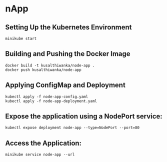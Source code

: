 # nApp

## Setting Up the Kubernetes Environment
```SHELL
minikube start
```

## Building and Pushing the Docker Image
```SHELL
docker build -t kusalthiwanka/node-app .
docker push kusalthiwanka/node-app
```

## Applying ConfigMap and Deployment
```SHELL
kubectl apply -f node-app-config.yaml
kubectl apply -f node-app-deployment.yaml
```

## Expose the application using a NodePort service:
```SHELL
kubectl expose deployment node-app --type=NodePort --port=80
```

## Access the Application:
```SHELL
minikube service node-app --url
```
